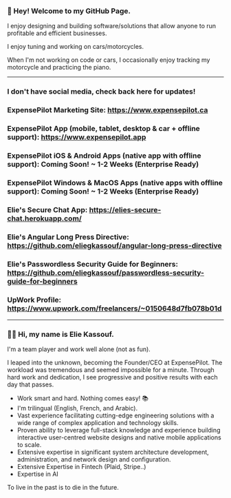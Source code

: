 ### 👋 Hey! Welcome to my GitHub Page.

I enjoy designing and building software/solutions that allow anyone to run profitable and efficient businesses.

I enjoy tuning and working on cars/motorcycles. 

When I'm not working on code or cars, I occasionally enjoy tracking my motorcycle and practicing the piano.

----------------------------
### I don't have social media, check back here for updates!
### ExpensePilot Marketing Site: https://www.expensepilot.ca
### ExpensePilot App (mobile, tablet, desktop & car + offline support): https://www.expensepilot.app
### ExpensePilot iOS & Android Apps (native app with offline support): Coming Soon! ~ 1-2 Weeks (Enterprise Ready)
### ExpensePilot Windows & MacOS Apps (native apps with offline support): Coming Soon! ~ 1-2 Weeks (Enterprise Ready)
### Elie's Secure Chat App: https://elies-secure-chat.herokuapp.com/
### Elie's Angular Long Press Directive: https://github.com/eliegkassouf/angular-long-press-directive
### Elie's Passwordless Security Guide for Beginners: https://github.com/eliegkassouf/passwordless-security-guide-for-beginners
### UpWork Profile: https://www.upwork.com/freelancers/~0150648d7fb078b01d
----------------------------

### 🙋‍♂️ Hi, my name is Elie Kassouf.

I'm a team player and work well alone (not as fun). 

I leaped into the unknown, becoming the Founder/CEO at ExpensePilot. The workload was tremendous and seemed impossible for a minute. Through hard work and dedication, I see progressive and positive results with each day that passes. 

- Work smart and hard. Nothing comes easy! 📚
- I'm trilingual (English, French, and Arabic).
- Vast experience facilitating cutting-edge engineering solutions with a wide range of complex application and technology skills.
- Proven ability to leverage full-stack knowledge and experience building interactive user-centred website designs and native mobile applications to scale.
- Extensive expertise in significant system architecture development, administration, and network design and configuration.
- Extensive Expertise in Fintech (Plaid, Stripe..)
- Expertise in AI


To live in the past is to die in the future.
